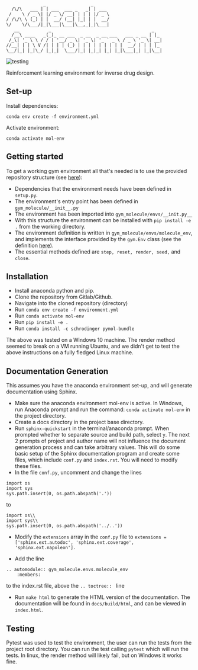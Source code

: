 ```
              _                 _      
  /\/\   ___ | | ___  ___ _   _| | ___ 
 /    \ / _ \| |/ _ \/ __| | | | |/ _ \
/ /\/\ \ (_) | |  __/ (__| |_| | |  __/
\/    \/\___/|_|\___|\___|\__,_|_|\___|
   __           _                                      _   
  /__\ ____   _(_)_ __ ___  _ __  _ __ ___   ___ _ __ | |_ 
 /_\| '_ \ \ / / | '__/ _ \| '_ \| '_ ` _ \ / _ \ '_ \| __|
//__| | | \ V /| | | | (_) | | | | | | | | |  __/ | | | |_ 
\__/|_| |_|\_/ |_|_|  \___/|_| |_|_| |_| |_|\___|_| |_|\__|

```                                                        
![testing](https://github.com/robmacc/capstone-molecule-environment/workflows/testing/badge.svg)

Reinforcement learning environment for inverse drug design.

## Set-up

Install dependencies:
```
conda env create -f environment.yml
```
Activate environment:
```
conda activate mol-env
```

## Getting started
To get a working gym environment all that's needed is to use the provided repository structure 
(see [here](https://github.com/openai/gym/blob/master/docs/creating-environments.md)):

* Dependencies that the environment needs have been defined in `setup.py`. 
* The environment's entry point has been defined in `gym_molecule/__init__.py`
* The environment has been imported into `gym_molecule/envs/__init.py__`
* With this structure the environment can be installed with `pip install -e .`
from the working directory.
* The environment definition is written in `gym_molecule/envs/molecule_env`,
and implements the interface provided by the `gym.Env` class (see 
the definition [here](https://github.com/openai/gym/blob/master/gym/core.py)).
* The essential methods defined are `step, reset, render, seed,`
and `close`.

## Installation
* Install anaconda python and pip. 
* Clone the repository from Gitlab/Github.
* Navigate into the cloned repository (directory)
* Run
 ```conda env create -f environment.yml```
* Run ```conda activate mol-env```
* Run ```pip install -e .```
* Run ```conda install -c schrodinger pymol-bundle```

The above was tested on a Windows 10 machine. The render method seemed to break on a VM running Ubuntu, and we didn't get to test the above instructions on a fully fledged Linux machine.

## Documentation Generation
This assumes you have the anaconda environment set-up, and will generate documentation using Sphinx.

* Make sure the anaconda environment mol-env is active. In Windows, run Anaconda prompt and run the command: ```conda activate mol-env``` in the project directory.
* Create a docs directory in the project base directory.
* Run ```sphinx-quickstart``` in the terminal/anaconda prompt. When prompted whether to separate source and build path, select `y`. 
The next 2 prompts of project and author name will not influence the document generation process and can take arbitrary values.
This will do some basic setup of the Sphinx documentation program and create some files, which include `conf.py` and `index.rst`. 
You will need to modify these files.
* In the file `conf.py`, uncomment and change the lines 
```
import os
import sys
sys.path.insert(0, os.path.abspath('.'))
``` 

to

``` 
import os\\
import sys\\
sys.path.insert(0, os.path.abspath('../..'))
```
* Modify the ```extensions``` array in the `conf.py` file to ```extensions = ['sphinx.ext.autodoc', 'sphinx.ext.coverage', 'sphinx.ext.napoleon'].```

* Add the line 
```
.. automodule:: gym_molecule.envs.molecule_env 
    :members: 
```
to the index.rst file, above the ```.. toctree:: ``` line
* Run ```make html``` to generate the HTML version of the documentation. The documentation will be found in `docs/build/html`, and can be viewed in `index.html`.

## Testing
Pytest was used to test the environment, the user can run the tests from the project root directory. 
You can run the test calling `pytest` which will run the tests. In linux, the render method will likely fail, but on Windows it works fine. 
